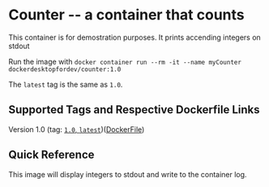 # Counter -- a container that counts


This container is for demostration purposes. It prints
accending integers on stdout

Run the image with `docker container run --rm -it --name myCounter dockerdesktopfordev/counter:1.0`

The `latest` tag is the same as `1.0`.



Supported Tags and Respective Dockerfile Links
----------------------------------------------


Version 1.0  (tag: [`1.0`, `latest`](https://github.com/alecthegeek/programmers-guide-to-docker-for-linux-and-windows/blob/master/counter/counter.dockerfile))([DockerFile](https://github.com/alecthegeek/programmers-guide-to-docker-for-linux-and-windows/blob/master/counter/counter.dockerfile))


Quick Reference
---------------

This image will display integers to stdout and write to the container log.

